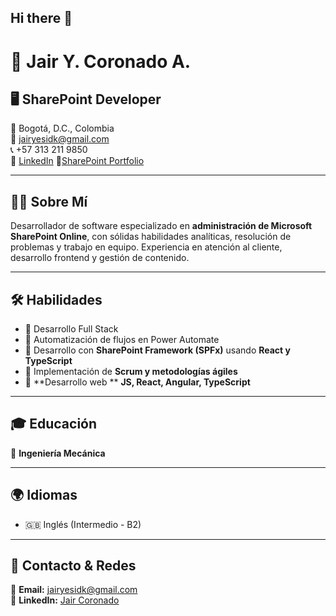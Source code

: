 ## Hi there 👋

# 🚀 **Jair Y. Coronado A.**  
## 🖥️ SharePoint Developer 

📍 Bogotá, D.C., Colombia  
📧 [jairyesidk@gmail.com](mailto:jairyesidk@gmail.com)  
📞 +57 313 211 9850  
🔗 [LinkedIn](https://www.linkedin.com/in/jaircoronadoalbarracin/)
🤘[SharePoint Portfolio](https://jaocoronado.github.io/sharepoint-portfolio/)

---

## 👨‍💻 **Sobre Mí**  
Desarrollador de software especializado en **administración de Microsoft SharePoint Online**, con sólidas habilidades analíticas, resolución de problemas y trabajo en equipo. Experiencia en atención al cliente, desarrollo frontend y gestión de contenido.  

---

## 🛠️ **Habilidades**  
- 🔹 Desarrollo Full Stack
- 🔹 Automatización de flujos en Power Automate  
- 🔹 Desarrollo con **SharePoint Framework (SPFx)** usando **React y TypeScript**  
- 🔹 Implementación de **Scrum y metodologías ágiles**  
- 🔹 **Desarrollo web **  **JS, React, Angular, TypeScript**  

---

## 🎓 **Educación**  
📘 **Ingeniería Mecánica**

---

## 🌍 **Idiomas**  
- 🇬🇧 Inglés (Intermedio - B2)

---

## 🎯 **Contacto & Redes**  
📩 **Email:** [jairyesidk@gmail.com](mailto:jairyesidk@gmail.com)  
💼 **LinkedIn:** [Jair Coronado](https://www.linkedin.com/in/jaircoronadoalbarracin/)  
